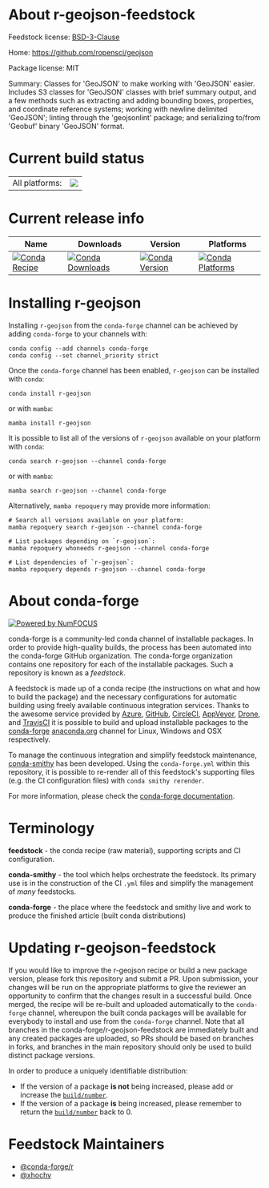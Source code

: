 About r-geojson-feedstock
=========================

Feedstock license: [BSD-3-Clause](https://github.com/conda-forge/r-geojson-feedstock/blob/main/LICENSE.txt)

Home: https://github.com/ropensci/geojson

Package license: MIT

Summary: Classes for 'GeoJSON' to make working with 'GeoJSON' easier. Includes S3 classes for 'GeoJSON' classes with brief summary output, and a few methods such as extracting and adding bounding boxes, properties, and coordinate reference systems; working with  newline delimited 'GeoJSON'; linting through the 'geojsonlint'  package; and serializing to/from 'Geobuf' binary 'GeoJSON'  format.

Current build status
====================


<table><tr><td>All platforms:</td>
    <td>
      <a href="https://dev.azure.com/conda-forge/feedstock-builds/_build/latest?definitionId=7224&branchName=main">
        <img src="https://dev.azure.com/conda-forge/feedstock-builds/_apis/build/status/r-geojson-feedstock?branchName=main">
      </a>
    </td>
  </tr>
</table>

Current release info
====================

| Name | Downloads | Version | Platforms |
| --- | --- | --- | --- |
| [![Conda Recipe](https://img.shields.io/badge/recipe-r--geojson-green.svg)](https://anaconda.org/conda-forge/r-geojson) | [![Conda Downloads](https://img.shields.io/conda/dn/conda-forge/r-geojson.svg)](https://anaconda.org/conda-forge/r-geojson) | [![Conda Version](https://img.shields.io/conda/vn/conda-forge/r-geojson.svg)](https://anaconda.org/conda-forge/r-geojson) | [![Conda Platforms](https://img.shields.io/conda/pn/conda-forge/r-geojson.svg)](https://anaconda.org/conda-forge/r-geojson) |

Installing r-geojson
====================

Installing `r-geojson` from the `conda-forge` channel can be achieved by adding `conda-forge` to your channels with:

```
conda config --add channels conda-forge
conda config --set channel_priority strict
```

Once the `conda-forge` channel has been enabled, `r-geojson` can be installed with `conda`:

```
conda install r-geojson
```

or with `mamba`:

```
mamba install r-geojson
```

It is possible to list all of the versions of `r-geojson` available on your platform with `conda`:

```
conda search r-geojson --channel conda-forge
```

or with `mamba`:

```
mamba search r-geojson --channel conda-forge
```

Alternatively, `mamba repoquery` may provide more information:

```
# Search all versions available on your platform:
mamba repoquery search r-geojson --channel conda-forge

# List packages depending on `r-geojson`:
mamba repoquery whoneeds r-geojson --channel conda-forge

# List dependencies of `r-geojson`:
mamba repoquery depends r-geojson --channel conda-forge
```


About conda-forge
=================

[![Powered by
NumFOCUS](https://img.shields.io/badge/powered%20by-NumFOCUS-orange.svg?style=flat&colorA=E1523D&colorB=007D8A)](https://numfocus.org)

conda-forge is a community-led conda channel of installable packages.
In order to provide high-quality builds, the process has been automated into the
conda-forge GitHub organization. The conda-forge organization contains one repository
for each of the installable packages. Such a repository is known as a *feedstock*.

A feedstock is made up of a conda recipe (the instructions on what and how to build
the package) and the necessary configurations for automatic building using freely
available continuous integration services. Thanks to the awesome service provided by
[Azure](https://azure.microsoft.com/en-us/services/devops/), [GitHub](https://github.com/),
[CircleCI](https://circleci.com/), [AppVeyor](https://www.appveyor.com/),
[Drone](https://cloud.drone.io/welcome), and [TravisCI](https://travis-ci.com/)
it is possible to build and upload installable packages to the
[conda-forge](https://anaconda.org/conda-forge) [anaconda.org](https://anaconda.org/)
channel for Linux, Windows and OSX respectively.

To manage the continuous integration and simplify feedstock maintenance,
[conda-smithy](https://github.com/conda-forge/conda-smithy) has been developed.
Using the ``conda-forge.yml`` within this repository, it is possible to re-render all of
this feedstock's supporting files (e.g. the CI configuration files) with ``conda smithy rerender``.

For more information, please check the [conda-forge documentation](https://conda-forge.org/docs/).

Terminology
===========

**feedstock** - the conda recipe (raw material), supporting scripts and CI configuration.

**conda-smithy** - the tool which helps orchestrate the feedstock.
                   Its primary use is in the construction of the CI ``.yml`` files
                   and simplify the management of *many* feedstocks.

**conda-forge** - the place where the feedstock and smithy live and work to
                  produce the finished article (built conda distributions)


Updating r-geojson-feedstock
============================

If you would like to improve the r-geojson recipe or build a new
package version, please fork this repository and submit a PR. Upon submission,
your changes will be run on the appropriate platforms to give the reviewer an
opportunity to confirm that the changes result in a successful build. Once
merged, the recipe will be re-built and uploaded automatically to the
`conda-forge` channel, whereupon the built conda packages will be available for
everybody to install and use from the `conda-forge` channel.
Note that all branches in the conda-forge/r-geojson-feedstock are
immediately built and any created packages are uploaded, so PRs should be based
on branches in forks, and branches in the main repository should only be used to
build distinct package versions.

In order to produce a uniquely identifiable distribution:
 * If the version of a package **is not** being increased, please add or increase
   the [``build/number``](https://docs.conda.io/projects/conda-build/en/latest/resources/define-metadata.html#build-number-and-string).
 * If the version of a package **is** being increased, please remember to return
   the [``build/number``](https://docs.conda.io/projects/conda-build/en/latest/resources/define-metadata.html#build-number-and-string)
   back to 0.

Feedstock Maintainers
=====================

* [@conda-forge/r](https://github.com/orgs/conda-forge/teams/r/)
* [@xhochy](https://github.com/xhochy/)

